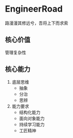 # EngineerRoad

路漫漫其修远兮，吾将上下而求索

## 核心价值
管理复杂性

## 核心能力
1. 底层思维
    - 抽象
    - 分治
    - 思辨
2. 能力要求
    - 结构化能力
    - 面向对象能力
    - 持续学习能力
    - 工匠精神